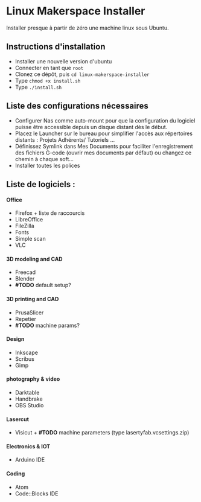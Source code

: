 # Linux Makerspace Installer

Installer presque à partir de zéro une machine linux sous Ubuntu.

## Instructions d'installation

- Installer une nouvelle version d'ubuntu
- Connecter en tant que `root`
- Clonez ce dépôt, puis `cd linux-makerspace-installer`
- Type `chmod +x install.sh`
- Type `./install.sh`

## Liste des configurations nécessaires 

- Configurer Nas comme auto-mount pour que la configuration du logiciel puisse être accessible depuis un disque distant dès le début. 
- Placez le Launcher sur le bureau pour simplifier l'accès aux répertoires distants : Projets Adhérents/ Tutoriels ... 
- Définissez Symlink dans Mes Documents pour faciliter l'enregistrement des fichiers G-code (ouvrir mes documents par défaut) ou changez ce chemin à chaque soft... 
- Installer toutes les polices 


## Liste de logiciels :

#### Office

- Firefox + liste de raccourcis
- LibreOffice
- FileZilla
- Fonts
- Simple scan
- VLC

#### 3D modeling and CAD

- Freecad
- Blender
- **#TODO** default setup?

#### 3D printing and CAD

- PrusaSlicer
- Repetier
- **#TODO** machine params?

#### Design

- Inkscape
- Scribus
- Gimp

#### photography & video

- Darktable
- Handbrake
- OBS Studio

#### Lasercut

- Visicut + **#TODO** machine parameters (type lasertyfab.vcsettings.zip)

#### Electronics & IOT

- Arduino IDE

#### Coding

- Atom
- Code::Blocks IDE
